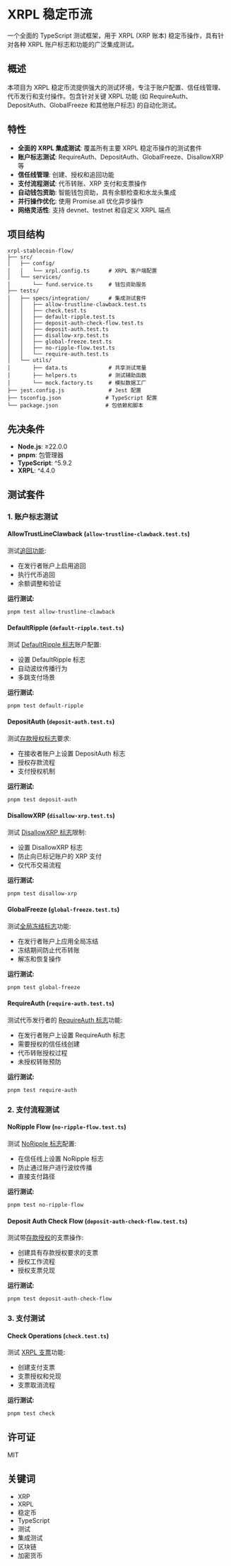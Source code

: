 # XRPL 稳定币流

一个全面的 TypeScript 测试框架，用于 XRPL (XRP 账本) 稳定币操作，具有针对各种 XRPL 账户标志和功能的广泛集成测试。

## 概述

本项目为 XRPL 稳定币流提供强大的测试环境，专注于账户配置、信任线管理、代币发行和支付操作。包含针对关键 XRPL 功能 (如 RequireAuth、DepositAuth、GlobalFreeze 和其他账户标志) 的自动化测试。

## 特性

- **全面的 XRPL 集成测试**: 覆盖所有主要 XRPL 稳定币操作的测试套件
- **账户标志测试**: RequireAuth、DepositAuth、GlobalFreeze、DisallowXRP 等
- **信任线管理**: 创建、授权和追回功能
- **支付流程测试**: 代币转账、XRP 支付和支票操作
- **自动钱包资助**: 智能钱包资助，具有余额检查和水龙头集成
- **并行操作优化**: 使用 Promise.all 优化异步操作
- **网络灵活性**: 支持 devnet、testnet 和自定义 XRPL 端点

## 项目结构

```
xrpl-stablecoin-flow/
├── src/
│   ├── config/
│   │   └── xrpl.config.ts      # XRPL 客户端配置
│   └── services/
│       └── fund.service.ts     # 钱包资助服务
├── tests/
│   ├── specs/integration/      # 集成测试套件
│   │   ├── allow-trustline-clawback.test.ts
│   │   ├── check.test.ts
│   │   ├── default-ripple.test.ts
│   │   ├── deposit-auth-check-flow.test.ts
│   │   ├── deposit-auth.test.ts
│   │   ├── disallow-xrp.test.ts
│   │   ├── global-freeze.test.ts
│   │   ├── no-ripple-flow.test.ts
│   │   └── require-auth.test.ts
│   └── utils/
│       ├── data.ts             # 共享测试常量
│       ├── helpers.ts          # 测试辅助函数
│       └── mock.factory.ts     # 模拟数据工厂
├── jest.config.js              # Jest 配置
├── tsconfig.json              # TypeScript 配置
└── package.json               # 包依赖和脚本
```

## 先决条件

- **Node.js**: ≥22.0.0
- **pnpm**: 包管理器
- **TypeScript**: ^5.9.2
- **XRPL**: ^4.4.0

## 测试套件

### 1. 账户标志测试

#### AllowTrustLineClawback (`allow-trustline-clawback.test.ts`)

测试[追回功能](https://xrpl.org/docs/references/protocol/transactions/types/clawback):

- 在发行者账户上启用追回
- 执行代币追回
- 余额调整和验证

**运行测试:**

```bash
pnpm test allow-trustline-clawback
```

#### DefaultRipple (`default-ripple.test.ts`)

测试 [DefaultRipple 标志](https://xrpl.org/docs/concepts/tokens/fungible-tokens/rippling)账户配置:

- 设置 DefaultRipple 标志
- 自动波纹传播行为
- 多跳支付场景

**运行测试:**

```bash
pnpm test default-ripple
```

#### DepositAuth (`deposit-auth.test.ts`)

测试[存款授权标志](https://xrpl.org/docs/concepts/accounts/depositauth)要求:

- 在接收者账户上设置 DepositAuth 标志
- 授权存款流程
- 支付授权机制

**运行测试:**

```bash
pnpm test deposit-auth
```

#### DisallowXRP (`disallow-xrp.test.ts`)

测试 [DisallowXRP 标志](https://xrpl.org/docs/concepts/accounts/depositauth)限制:

- 设置 DisallowXRP 标志
- 防止向已标记账户的 XRP 支付
- 仅代币交易流程

**运行测试:**

```bash
pnpm test disallow-xrp
```

#### GlobalFreeze (`global-freeze.test.ts`)

测试[全局冻结标志](https://xrpl.org/docs/concepts/tokens/fungible-tokens/freezes#global-freeze)功能:

- 在发行者账户上应用全局冻结
- 冻结期间防止代币转账
- 解冻和恢复操作

**运行测试:**

```bash
pnpm test global-freeze
```

#### RequireAuth (`require-auth.test.ts`)

测试代币发行者的 [RequireAuth 标志](https://xrpl.org/docs/concepts/tokens/fungible-tokens/authorized-trust-lines)功能:

- 在发行者账户上设置 RequireAuth 标志
- 需要授权的信任线创建
- 代币转账授权过程
- 未授权转账预防

**运行测试:**

```bash
pnpm test require-auth
```

### 2. 支付流程测试

#### NoRipple Flow (`no-ripple-flow.test.ts`)

测试 [NoRipple 标志](https://xrpl.org/docs/concepts/tokens/fungible-tokens/rippling)配置:

- 在信任线上设置 NoRipple 标志
- 防止通过账户进行波纹传播
- 直接支付路径

**运行测试:**

```bash
pnpm test no-ripple-flow
```

#### Deposit Auth Check Flow (`deposit-auth-check-flow.test.ts`)

测试带[存款授权](https://xrpl.org/docs/concepts/accounts/depositauth)的支票操作:

- 创建具有存款授权要求的支票
- 授权工作流程
- 授权支票兑现

**运行测试:**

```bash
pnpm test deposit-auth-check-flow
```

### 3. 支付测试

#### Check Operations (`check.test.ts`)

测试 [XRPL 支票](https://xrpl.org/docs/concepts/payment-types/checks)功能:

- 创建支付支票
- 支票授权和兑现
- 支票取消流程

**运行测试:**

```bash
pnpm test check
```

## 许可证

MIT

## 关键词

- XRP
- XRPL
- 稳定币
- TypeScript
- 测试
- 集成测试
- 区块链
- 加密货币
